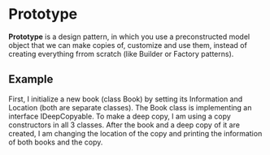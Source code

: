 # Prototype

**Prototype** is a design pattern, in which you use a preconstructed model object that we can make copies of, customize and use them, instead
of creating everything frrom scratch (like Builder or Factory patterns).

## Example
First, I initialize a new book (class Book) by setting its Information and Location (both are separate classes). The Book class is implementing
an interface IDeepCopyable. To make a deep copy, I am using a copy constructors in all 3 classes.
After the book and a deep copy of it are created, I am changing the location of the copy and printing the information of both books and the copy.